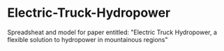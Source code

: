 # Electric-Truck-Hydropower
Spreadsheat and model for paper entitled: "Electric Truck Hydropower, a flexible solution to hydropower in mountainous regions" 

